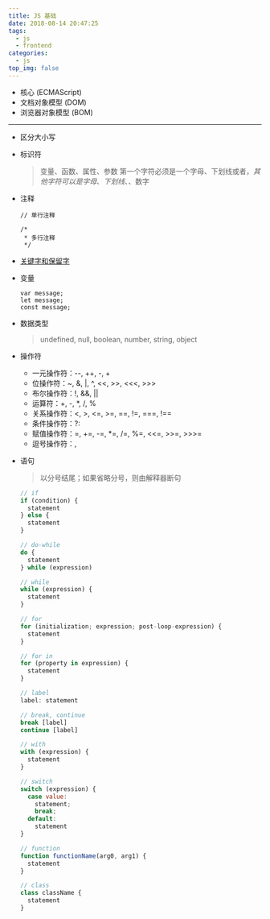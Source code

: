 ```yaml
---
title: JS 基础
date: 2018-08-14 20:47:25
tags:
  - js
  - frontend
categories:
  - js
top_img: false
---
```


- 核心 (ECMAScript)
- 文档对象模型 (DOM)
- 浏览器对象模型 (BOM)

---

- 区分大小写
- 标识符
  > 变量、函数、属性、参数
  > 第一个字符必须是一个字母、下划线或者$，其他字符可以是字母、下划线、$、数字
- 注释
  ```
  // 单行注释

  /*
   * 多行注释
   */
  ```
- [关键字和保留字](https://www.w3schools.com/js/js_reserved.asp)
- 变量
  ```
  var message;
  let message;
  const message;
  ```
- 数据类型
  > undefined, null, boolean, number, string, object
- 操作符
  - 一元操作符：--, ++, -, +
  - 位操作符：~, &, |, ^, <<, >>, <<<, >>>
  - 布尔操作符：!, &&, ||
  - 运算符：+, -, \*,  /, %
  - 关系操作符：<, >, <=, >=, ==, !=, ===, !==
  - 条件操作符：?:
  - 赋值操作符：=, +=, -=, \*=, /=, %=, <<=, >>=, >>>=
  - 逗号操作符：,
- 语句
  > 以分号结尾；如果省略分号，则由解释器断句

  ```javascript
  // if
  if (condition) {
    statement
  } else {
    statement
  }

  // do-while
  do {
    statement
  } while (expression)

  // while
  while (expression) {
    statement
  }

  // for
  for (initialization; expression; post-loop-expression) {
    statement
  }

  // for in
  for (property in expression) {
    statement
  }

  // label
  label: statement

  // break, continue
  break [label]
  continue [label]

  // with
  with (expression) {
    statement
  }

  // switch
  switch (expression) {
    case value:
      statement;
      break;
    default:
      statement
  }

  // function
  function functionName(arg0, arg1) {
    statement
  }

  // class
  class className {
    statement
  }
  ```